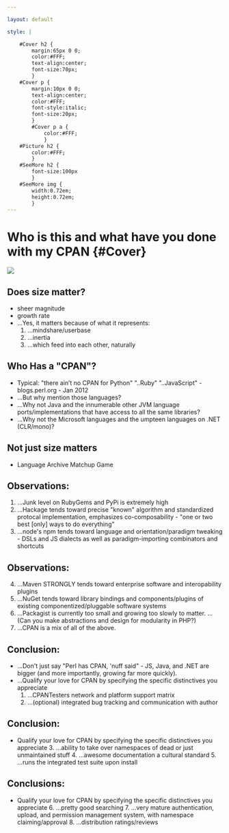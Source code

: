 ```yaml
---

layout: default

style: |

    #Cover h2 {
        margin:65px 0 0;
        color:#FFF;
        text-align:center;
        font-size:70px;
        }
    #Cover p {
        margin:10px 0 0;
        text-align:center;
        color:#FFF;
        font-style:italic;
        font-size:20px;
        }
        #Cover p a {
            color:#FFF;
            }
    #Picture h2 {
        color:#FFF;
        }
    #SeeMore h2 {
        font-size:100px
        }
    #SeeMore img {
        width:0.72em;
        height:0.72em;
        }
---
```


# Who is this and what have you done with my CPAN {#Cover}

![](pictures/cover.jpg)
<!-- photo by John Carey, fiftyfootshadows.net -->


## Does size matter?

- sheer magnitude
- growth rate
- ...Yes, it matters because of what it represents:
    1. ...mindshare/userbase
    2. ...inertia
    3. ...which feed into each other, naturally


## Who Has a "CPAN"?

* Typical: "there ain’t no CPAN for Python" "..Ruby" "..JavaScript" - blogs.perl.org - Jan 2012
* ...But why mention those languages?
* ...Why not Java and the innumerable other JVM language ports/implementations that have access to all the same libraries?
* ...Why not the Microsoft languages and the umpteen languages on .NET (CLR/mono)?


## Not just size matters

- Language Archive Matchup Game


## Observations:

1. ...Junk level on RubyGems and PyPi is extremely high
2. ...Hackage tends toward precise "known" algorithm and standardized protocal implementation, emphasizes co-composability - "one or two best [only] ways to do everything"
3. ...node's npm tends toward language and orientation/paradigm tweaking - DSLs and JS dialects as well as paradigm-importing combinators and shortcuts


## Observations:

4. ...Maven STRONGLY tends toward enterprise software and interopability plugins
5. ...NuGet tends toward library bindings and components/plugins of existing componentized/pluggable software systems
6. ...Packagist is currently too small and growing too slowly to matter.  ...(Can you make abstractions and design for modularity in PHP?)
7. ...CPAN is a mix of all of the above.

## Conclusion:

- ...Don't just say "Perl has CPAN, 'nuff said" - JS, Java, and .NET are bigger (and more importantly, growing far more quickly).
- ...Qualify your love for CPAN by specifying the specific distinctives you appreciate
    1. ...CPANTesters network and platform support matrix
    2. ...(optional) integrated bug tracking and communication with author

## Conclusion:

- Qualify your love for CPAN by specifying the specific distinctives you appreciate
    3. ...ability to take over namespaces of dead or just unmaintained stuff
    4. ...awesome documentation a cultural standard
    5. ...runs the integrated test suite upon install

## Conclusions:

- Qualify your love for CPAN by specifying the specific distinctives you appreciate
    6. ...pretty good searching
    7. ...very mature authentication, upload, and permission management system, with namespace claiming/approval
    8. ...distribution ratings/reviews


